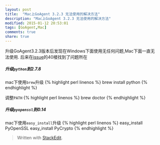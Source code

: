 ```yaml
---
layout: post
title:  "Mac上GoAgent 3.2.3 无法使用的解决方法"
description: "Mac上GoAgent 3.2.3 无法使用的解决方法"
modified: 2015-01-12 20:53:01
tags: [GoAgent,Mac]
comments: true
share: true
---
```




升级GoAgent3.2.3版本后发现在Windows下面使用无任何问题,Mac下面一直无法使用.
后来在[issue](https://code.google.com/p/goagent/issues/detail?id=19213&colspec=ID%20Opened%20Reporter%20Modified%20Summary%20Stars)的40楼找到了问题所在

##### 升级``python``到2.7.8
mac下使用``brew``升级
{% highlight perl linenos %} 
brew install python
{% endhighlight %}

调整``PATH``
{% highlight perl linenos %} 
brew doctor
{% endhighlight %}

##### 升级``pyopenssl``到0.14
mac下使用``easy_install``升级
{% highlight perl linenos %} 
easy_install PyOpenSSL
easy_install PyCrypto
{% endhighlight %}

> Written with [StackEdit](https://stackedit.io/).